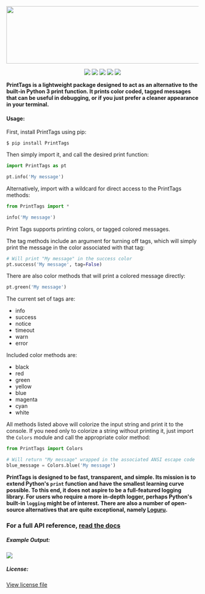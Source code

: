 
<p align="center">
 <img width="650" height="150" src="https://raw.githubusercontent.com/MichaelDylan77/PrintTags/master/logo_large.png">
</p>

<p align="center">
  <img href="https://travis-ci.com/MichaelDylan77/PrintTags" src="https://travis-ci.com/MichaelDylan77/PrintTags.svg?branch=master">
  <img href="https://pypi.org/project/PrintTags/" src="https://img.shields.io/pypi/v/PrintTags.svg">
  <img href="https://github.com/MichaelDylan77/PrintTags/issues" src="https://img.shields.io/github/issues/michaeldylan77/PrintTags.svg">
  <img href="https://coveralls.io/github/MichaelDylan77/PrintTags?branch=master" src="https://coveralls.io/repos/github/MichaelDylan77/PrintTags/badge.svg?branch=master">
  <img href="https://github.com/MichaelDylan77/PrintTags/blob/master/LICENSE.md" src="https://img.shields.io/apm/l/vim-mode.svg">
</p>

**PrintTags is a lightweight package designed to act as an alternative to the built-in Python 3 
print function. It prints color coded, tagged messages that can be useful in debugging, or if you 
just prefer a cleaner appearance in your terminal.**



#### Usage:

First, install PrintTags using pip:
```terminal
$ pip install PrintTags
```

Then simply import it, and call the desired print function:
```python
import PrintTags as pt

pt.info('My message')
```
Alternatively, import with a wildcard for direct access to the PrintTags methods:
```python
from PrintTags import *

info('My message')
```

Print Tags supports printing colors, or tagged colored messages. 

The tag methods include an argument for turning off tags, which will 
simply print the message in the color associated with that tag:
```python
# Will print "My message" in the success color
pt.success('My message', tag=False)
```
There are also color methods that will print a colored message directly:
```python
pt.green('My message')
```

The current set of tags are:

* info
* success
* notice
* timeout
* warn
* error

Included color methods are:

* black
* red
* green
* yellow
* blue
* magenta
* cyan
* white

All methods listed above will colorize the input string and print it to the console. If you need only to colorize a string without printing it, just import the `Colors` module and call the appropriate color method:

```python
from PrintTags import Colors

# Will return "My message" wrapped in the associated ANSI escape code
blue_message = Colors.blue('My message')
```

**PrintTags is designed to be fast, transparent, and simple. Its mission is
to extend Python's `print` function and have the smallest learning curve possible. 
To this end, it does not aspire to be a full-featured logging library. For users who require a more
in-depth logger, perhaps Python's built-in `logging` might be of interest.
There are also a number of open-source alternatives that are quite exceptional, namely
[Loguru](https://github.com/Delgan/loguru/blob/master/README.rst).**

### For a full API reference, [read the docs](https://printtags.readthedocs.io)

##### Example Output:

![](https://raw.githubusercontent.com/MichaelDylan77/PrintTags/master/example.png)


##### License:

[View license file](LICENSE.md)